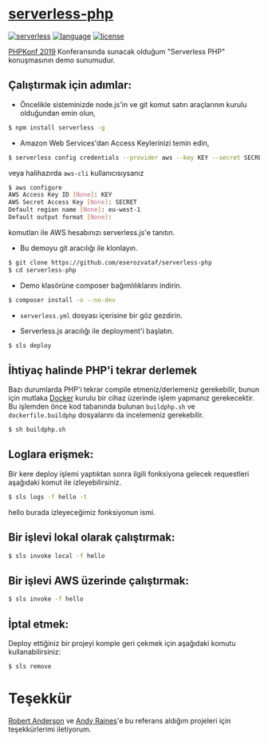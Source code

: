 # [serverless-php](https://github.com/eserozvataf/serverless-php)
[![serverless][badge-serverless]](http://www.serverless.com)
[![language][badge-language]](http://php.net)
[![license][badge-license]](LICENSE)

[PHPKonf 2019](http://phpkonf.org) Konferansında sunacak olduğum "Serverless PHP" konuşmasının demo sunumudur.

## Çalıştırmak için adımlar:

- Öncelikle sisteminizde node.js'in ve git komut satırı araçlarının kurulu olduğundan emin olun,

```sh
$ npm install serverless -g
```

- Amazon Web Services'dan Access Keylerinizi temin edin,

```sh
$ serverless config credentials --provider aws --key KEY --secret SECRET
```

veya halihazırda `aws-cli` kullanıcısıysanız

```sh
$ aws configure
AWS Access Key ID [None]: KEY
AWS Secret Access Key [None]: SECRET
Default region name [None]: eu-west-1
Default output format [None]: 
```

komutları ile AWS hesabınızı serverless.js'e tanıtın.

- Bu demoyu git aracılığı ile klonlayın.

```sh
$ git clone https://github.com/eserozvataf/serverless-php
$ cd serverless-php
```

- Demo klasörüne composer bağımlılıklarını indirin.

```sh
$ composer install -o --no-dev
```

- `serverless.yml` dosyası içerisine bir göz gezdirin.

- Serverless.js aracılığı ile deployment'i başlatın.

```sh
$ sls deploy
```

## İhtiyaç halinde PHP'i tekrar derlemek

Bazı durumlarda PHP'i tekrar compile etmeniz/derlemeniz gerekebilir, bunun için mutlaka
[Docker](https://docker.com) kurulu bir cihaz üzerinde işlem yapmanız gerekecektir. Bu
işlemden önce kod tabanında bulunan `buildphp.sh` ve `dockerfile.buildphp` dosyalarını
da incelemeniz gerekebilir.

```sh
$ sh buildphp.sh
```

## Loglara erişmek:

Bir kere deploy işlemi yaptıktan sonra ilgili fonksiyona gelecek requestleri aşağıdaki komut ile izleyebilirsiniz.

```sh
$ sls logs -f hello -t
```

hello burada izleyeceğimiz fonksiyonun ismi.

## Bir işlevi lokal olarak çalıştırmak:

```sh
$ sls invoke local -f hello
```

## Bir işlevi AWS üzerinde çalıştırmak:

```sh
$ sls invoke -f hello
```

## İptal etmek:

Deploy ettiğiniz bir projeyi komple geri çekmek için aşağıdaki komutu kullanabilirsiniz:

```sh
$ sls remove
```

# Teşekkür
[Robert Anderson](https://github.com/ZeroSharp/serverless-php) ve [Andy Raines](https://github.com/araines/serverless-php)'e
bu referans aldığım projeleri için teşekkürlerimi iletiyorum.


[badge-serverless]:   http://public.serverless.com/badges/v3.svg
[badge-language]:     https://img.shields.io/badge/language-php-blue.svg
[badge-license]:      https://img.shields.io/badge/license-MIT-orange.svg
[badge-support-full]: https://img.shields.io/badge/support-full-green.svg
[badge-support-part]: https://img.shields.io/badge/support-partial-yellow.svg
[badge-support-none]: https://img.shields.io/badge/support-none-red.svg
